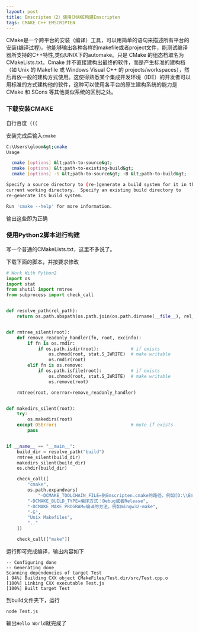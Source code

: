 ```yaml
---
layout: post
title: Emscripten（2）使用CMAKE构建Emscripten
tags: CMAKE C++ EMSCRIPTEN
---
```


CMake是一个跨平台的安装（编译）工具，可以用简单的语句来描述所有平台的安装(编译过程)。他能够输出各种各样的makefile或者project文件，能测试编译器所支持的C++特性,类似UNIX下的automake。只是 CMake 的组态档取名为 CMakeLists.txt。Cmake 并不直接建构出最终的软件，而是产生标准的建构档（如 Unix 的 Makefile 或 Windows Visual C++ 的 projects/workspaces），然后再依一般的建构方式使用。这使得熟悉某个集成开发环境（IDE）的开发者可以用标准的方式建构他的软件，这种可以使用各平台的原生建构系统的能力是 CMake 和 SCons 等其他类似系统的区别之处。

<h3>下载安装CMAKE</h3>

自行百度（（（

安装完成后输入<code>cmake</code>

```bash
C:\Users\gloom&gt;cmake
Usage

  cmake [options] &lt;path-to-source&gt;
  cmake [options] &lt;path-to-existing-build&gt;
  cmake [options] -S &lt;path-to-source&gt; -B &lt;path-to-build&gt;

Specify a source directory to (re-)generate a build system for it in the
current working directory.  Specify an existing build directory to
re-generate its build system.

Run 'cmake --help' for more information.
```

输出这些即为正确

<h3>使用Python2脚本进行构建</h3>

写一个普通的CMakeLists.txt，这里不多说了。

下载下面的脚本，并按要求修改

```python
# Work With Python2
import os
import stat
from shutil import rmtree
from subprocess import check_call


def resolve_path(rel_path):
    return os.path.abspath(os.path.join(os.path.dirname(__file__), rel_path))


def rmtree_silent(root):
    def remove_readonly_handler(fn, root, excinfo):
        if fn is os.rmdir:
            if os.path.isdir(root):            # if exists
                os.chmod(root, stat.S_IWRITE)  # make writable
                os.rmdir(root)
        elif fn is os.remove:
            if os.path.isfile(root):           # if exists
                os.chmod(root, stat.S_IWRITE)  # make writable
                os.remove(root)

    rmtree(root, onerror=remove_readonly_handler)


def makedirs_silent(root):
    try:
        os.makedirs(root)
    except OSError:                            # mute if exists
        pass


if __name__ == "__main__":
    build_dir = resolve_path("build")
    rmtree_silent(build_dir)
    makedirs_silent(build_dir)
    os.chdir(build_dir)

    check_call([
        "cmake",
        os.path.expandvars(
            "-DCMAKE_TOOLCHAIN_FILE=到Emscripten.cmake的路径，例如[D:\\Emscripten\\emscripten\\1.35.0\\cmake\\Modules\\Platform\\Emscripten.cmake]"),
        "-DCMAKE_BUILD_TYPE=编译方式：Debug或者Release",
        "-DCMAKE_MAKE_PROGRAM=编译的方法，例如mingw32-make",
        "-G",
        "Unix Makefiles",
        ".."
    ])

    check_call(["make"])
```

运行即可完成编译，输出内容如下

```
-- Configuring done
-- Generating done
Scanning dependencies of target Test
[ 94%] Building CXX object CMakeFiles/Test.dir/src/Test.cpp.o
[100%] Linking CXX executable Test.js
[100%] Built target Test
```

到build文件夹下，运行

```
node Test.js
```

输出<code>Hello World</code>就完成了